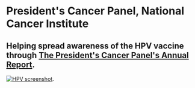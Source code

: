 # President's Cancer Panel, National Cancer Institute 

## Helping spread awareness of the HPV vaccine through [The President's Cancer Panel's Annual Report](http://deainfo.nci.nih.gov/advisory/pcp/annualreports/hpv/index.htm). 

[![HPV screenshot](http://f22818b4dfc10241d8a3-f1564c64756a8cfee25b6b19953b1d23.r31.cf2.rackcdn.com/customer-pcphpv.png "HPV screenshot")](http://search.usa.gov/search?utf8=%E2%9C%93&affiliate=pcp_hpv&query=vaccine&commit=Search&m=true).
